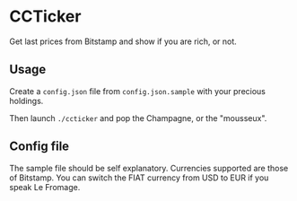 # CCTicker

Get last prices from Bitstamp and show if you are rich, or not.

## Usage

Create a ``config.json`` file from ``config.json.sample`` with your precious holdings.

Then launch ``./ccticker`` and pop the Champagne, or the "mousseux".

## Config file

The sample file should be self explanatory. Currencies supported are those of Bitstamp. You can switch the FIAT currency from USD to EUR if you speak Le Fromage.

